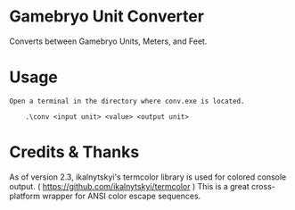 
# Gamebryo Unit Converter

 Converts between Gamebryo Units, Meters, and Feet.

# Usage
	Open a terminal in the directory where conv.exe is located.
	
		.\conv <input unit> <value> <output unit>

# Credits & Thanks
As of version 2.3, ikalnytskyi's termcolor library is used for colored console output.
( https://github.com/ikalnytskyi/termcolor )
This is a great cross-platform wrapper for ANSI color escape sequences.
